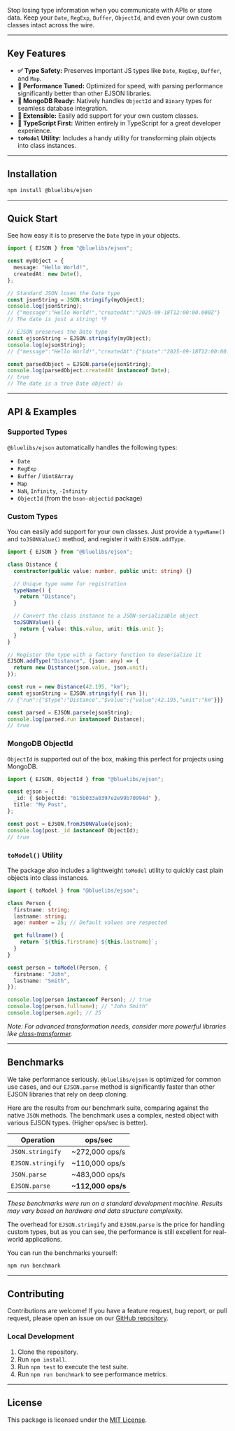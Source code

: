 Stop losing type information when you communicate with APIs or store data. Keep your `Date`, `RegExp`, `Buffer`, `ObjectId`, and even your own custom classes intact across the wire.

---

## Key Features

- **✅ Type Safety:** Preserves important JS types like `Date`, `RegExp`, `Buffer`, and `Map`.
- **🚀 Performance Tuned:** Optimized for speed, with parsing performance significantly better than other EJSON libraries.
- **🗿 MongoDB Ready:** Natively handles `ObjectId` and `Binary` types for seamless database integration.
- **🔧 Extensible:** Easily add support for your own custom classes.
- **🔷 TypeScript First:** Written entirely in TypeScript for a great developer experience.
- **`toModel` Utility:** Includes a handy utility for transforming plain objects into class instances.

---

## Installation

```bash
npm install @bluelibs/ejson
```

---

## Quick Start

See how easy it is to preserve the `Date` type in your objects.

```ts
import { EJSON } from "@bluelibs/ejson";

const myObject = {
  message: "Hello World!",
  createdAt: new Date(),
};

// Standard JSON loses the Date type
const jsonString = JSON.stringify(myObject);
console.log(jsonString);
// {"message":"Hello World!","createdAt":"2025-09-18T12:00:00.000Z"}
// The date is just a string! 👎

// EJSON preserves the Date type
const ejsonString = EJSON.stringify(myObject);
console.log(ejsonString);
// {"message":"Hello World!","createdAt":{"$date":"2025-09-18T12:00:00.000Z"}}

const parsedObject = EJSON.parse(ejsonString);
console.log(parsedObject.createdAt instanceof Date);
// true
// The date is a true Date object! 👍
```

---

## API & Examples

### Supported Types

`@bluelibs/ejson` automatically handles the following types:

- `Date`
- `RegExp`
- `Buffer` / `Uint8Array`
- `Map`
- `NaN`, `Infinity`, `-Infinity`
- `ObjectId` (from the `bson-objectid` package)

### Custom Types

You can easily add support for your own classes. Just provide a `typeName()` and `toJSONValue()` method, and register it with `EJSON.addType`.

```ts
import { EJSON } from "@bluelibs/ejson";

class Distance {
  constructor(public value: number, public unit: string) {}

  // Unique type name for registration
  typeName() {
    return "Distance";
  }

  // Convert the class instance to a JSON-serializable object
  toJSONValue() {
    return { value: this.value, unit: this.unit };
  }
}

// Register the type with a factory function to deserialize it
EJSON.addType("Distance", (json: any) => {
  return new Distance(json.value, json.unit);
});

const run = new Distance(42.195, "km");
const ejsonString = EJSON.stringify({ run });
// {"run":{"$type":"Distance","$value":{"value":42.195,"unit":"km"}}}

const parsed = EJSON.parse(ejsonString);
console.log(parsed.run instanceof Distance);
// true
```

### MongoDB ObjectId

`ObjectId` is supported out of the box, making this perfect for projects using MongoDB.

```ts
import { EJSON, ObjectId } from "@bluelibs/ejson";

const ejson = {
  _id: { $objectId: "615b033a0397e2e99b70994d" },
  title: "My Post",
};

const post = EJSON.fromJSONValue(ejson);
console.log(post._id instanceof ObjectId);
// true
```

### `toModel()` Utility

The package also includes a lightweight `toModel` utility to quickly cast plain objects into class instances.

```ts
import { toModel } from "@bluelibs/ejson";

class Person {
  firstname: string;
  lastname: string;
  age: number = 25; // Default values are respected

  get fullname() {
    return `${this.firstname} ${this.lastname}`;
  }
}

const person = toModel(Person, {
  firstname: "John",
  lastname: "Smith",
});

console.log(person instanceof Person); // true
console.log(person.fullname); // "John Smith"
console.log(person.age); // 25
```

_Note: For advanced transformation needs, consider more powerful libraries like [class-transformer](https://github.com/typestack/class-transformer)._

---

## Benchmarks

We take performance seriously. `@bluelibs/ejson` is optimized for common use cases, and our `EJSON.parse` method is significantly faster than other EJSON libraries that rely on deep cloning.

Here are the results from our benchmark suite, comparing against the native `JSON` methods. The benchmark uses a complex, nested object with various EJSON types. (Higher ops/sec is better).

| Operation         | ops/sec            |
| ----------------- | ------------------ |
| `JSON.stringify`  | ~272,000 ops/s     |
| `EJSON.stringify` | ~110,000 ops/s     |
| `JSON.parse`      | ~483,000 ops/s     |
| `EJSON.parse`     | **~112,000 ops/s** |

_These benchmarks were run on a standard development machine. Results may vary based on hardware and data structure complexity._

The overhead for `EJSON.stringify` and `EJSON.parse` is the price for handling custom types, but as you can see, the performance is still excellent for real-world applications.

You can run the benchmarks yourself:

```bash
npm run benchmark
```

---

## Contributing

Contributions are welcome! If you have a feature request, bug report, or pull request, please open an issue on our [GitHub repository](https://github.com/bluelibs/bluelibs).

### Local Development

1.  Clone the repository.
2.  Run `npm install`.
3.  Run `npm test` to execute the test suite.
4.  Run `npm run benchmark` to see performance metrics.

---

## License

This package is licensed under the [MIT License](LICENSE.md).
